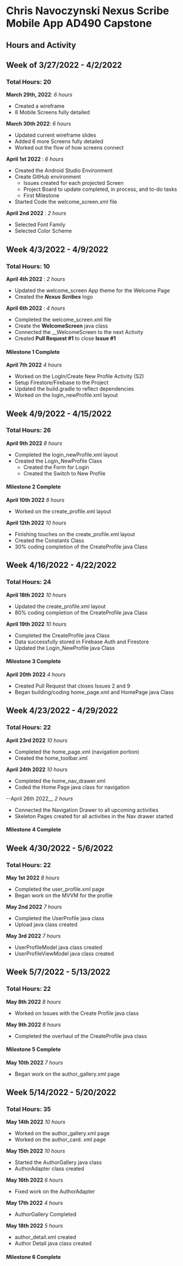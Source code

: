 # Chris Navoczynski Nexus Scribe Mobile App AD490 Capstone

## Hours and Activity

## Week of 3/27/2022 - 4/2/2022
### Total Hours: 20

__March 29th, 2022__:
_6 hours_
- Created a wireframe
- 8 Mobile Screens fully detailed

__March 30th 2022__:
_6 hours_
- Updated current wireframe slides
- Added 6 more Screens fully detailed
- Worked out the flow of how screens connect

__April 1st 2022__ :
_6 hours_
- Created the Android Studio Environment
- Create GitHub environment
    - Issues created for each projected Screen
    - Project Board to update completed, in process, and to-do tasks
    - First Milestone
- Started Code the welcome_screen.xml file

__April 2nd 2022__ :
_2 hours_
- Selected Font Family
- Selected Color Scheme


## Week 4/3/2022 - 4/9/2022
### Total Hours: 10

__April 4th 2022__ :
_2 hours_
- Updated the welcome_screen App theme for the Welcome Page
- Created the ___Nexus Scribes___ logo

__April 6th 2022__ :
_4 hours_
- Completed the welcome_screen.xml file
- Create the __WelcomeScreen__ java class
- Connected the __WelcomeScreen to the next Activity
- Created __Pull Request #1__ to close __Issue #1__

#### Milestone 1 Complete

__April 7th 2022__
_4 hours_
- Worked on the LogIn/Create New Profile Activity (S2)
- Setup Firestore/Firebase to the Project
- Updated the build.gradle to reflect dependencies
- Worked on the login_newProfile.xml layout

## Week 4/9/2022 - 4/15/2022
### Total Hours: 26

__April 9th 2022__
_8 hours_
- Completed the login_newProfile.xml layout
- Created the Login_NewProfile Class
  - Created the Form for Login
  - Created the Switch to New Profile

#### Milestone 2 Complete  
  
__April 10th 2022__
_8 hours_
- Worked on the create_profile.xml layout

__April 12th 2022__
_10 hours_
- Finishing touches on the create_profile.xml layout
- Created the Constants Class
- 30% coding completion of the CreateProfile java Class

## Week 4/16/2022 - 4/22/2022
### Total Hours: 24

__April 18th 2022__
_10 hours_
- Updated the create_profile.xml layout
- 80% coding completion of the CreateProfile java Class

__April 19th 2022__
_10 hours_
- Completed the CreateProfile java Class
- Data successfully stored in Firebase Auth and Firestore
- Updated the Login_NewProfile java Class

#### Milestone 3 Complete 

__April 20th 2022__
_4 hours_
- Created Pull Request that closes Issues 2 and 9 
- Began building/coding home_page.xml and HomePage java Class

## Week 4/23/2022 - 4/29/2022
### Total Hours: 22

__April 23rd 2022__
_10 hours_
- Completed the home_page.xml (navigation portion)
- Created the home_toolbar.xml

__April 24th 2022__
_10 hours_
- Completed the home_nav_drawer.xml
- Coded the Home Page java class for navigation

--April 26th 2022__
_2 hours_
- Connected the Navigation Drawer to all upcoming activities
- Skeleton Pages created for all activities in the Nav drawer started

#### Milestone 4 Complete

## Week 4/30/2022 - 5/6/2022
### Total Hours: 22

__May 1st 2022__
_8 hours_
- Completed the user_profile.xml page
- Began work on the MVVM for the profile

__May 2nd 2022__
_7 hours_
- Completed the UserProfile java class
- Upload java class created

__May 3rd 2022__
_7 hours_
- UserProfileModel java class created
- UserProfileViewModel java class created

## Week 5/7/2022 - 5/13/2022
### Total Hours: 22

__May 8th 2022__
_8 hours_
- Worked on Issues with the Create Profile java class

__May 9th 2022__
_8 hours_
- Completed the overhaul of the CreateProfile java class

#### Milestone 5 Complete

__May 10th 2022__
_7 hours_
- Began work on the author_gallery.xml page

## Week 5/14/2022 - 5/20/2022
### Total Hours: 35

__May 14th 2022__
_10 hours_
- Worked on the author_gallery.xml page
- Worked on the author_card. xml page

__May 15th 2022__
_10 hours_
- Started the AuthorGallery java class
- AuthorAdapter class created

__May 16th 2022__
_6 hours_
- Fixed work on the AuthorAdapter 

__May 17th 2022__
_4 hours_
- AuthorGallery Completed

__May 18th 2022__
_5 hours_
- author_detail.xml created
- Author Detail java class created

#### Milestone 6 Complete

